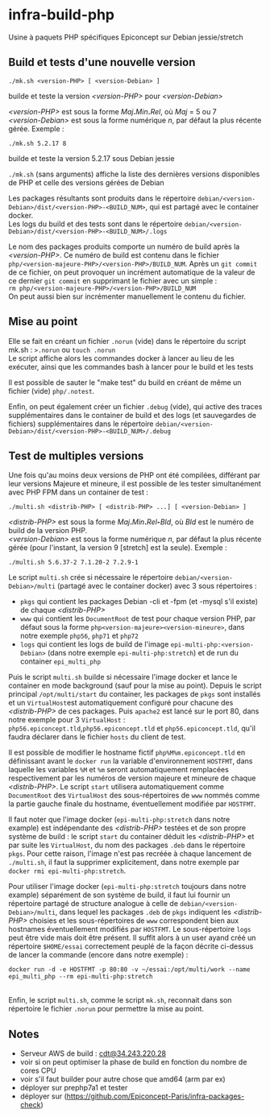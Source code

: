 # infra-build-php
Usine à paquets PHP spécifiques Epiconcept sur Debian jessie/stretch

## Build et tests d'une nouvelle version

````
./mk.sh <version-PHP> [ <version-Debian> ]
````
builde et teste la version _\<version-PHP>_ pour _\<version-Debian>_

_\<version-PHP>_ est sous la forme _Maj_**.**_Min_**.**_Rel_, où _Maj_ = 5 ou 7 \
_\<version-Debian>_ est sous la forme numérique _n_, par défaut la plus récente gérée. Exemple :
````
./mk.sh 5.2.17 8
````
builde et teste la version 5.2.17 sous Debian jessie

````./mk.sh```` (sans arguments) affiche la liste des dernières versions disponibles de PHP et celle des versions gérées de Debian

Les packages résultants sont produits dans le répertoire ````debian/<version-Debian>/dist/<version-PHP>-<BUILD_NUM>````, qui est partagé avec le container docker. \
Les logs du build et des tests sont dans le répertoire ````debian/<version-Debian>/dist/<version-PHP>-<BUILD_NUM>/.logs````

Le nom des packages produits comporte un numéro de build après la _\<version-PHP>_. Ce numéro de build est contenu dans le fichier ````php/<version-majeure-PHP>/<version-PHP>/BUILD_NUM````. Après un ````git commit```` de ce fichier, on peut provoquer un incrément automatique de la valeur de ce dernier ````git commit```` en supprimant le fichier avec un simple :\
````rm php/<version-majeure-PHP>/<version-PHP>/BUILD_NUM````\
On peut aussi bien sur incrémenter manuellement le contenu du fichier.


## Mise au point

Elle se fait en créant un fichier ````.norun```` (vide) dans le répertoire du script mk.sh : ````>.norun```` ou ````touch .norun````\
Le script affiche alors les commandes docker à lancer au lieu de les exécuter,
ainsi que les commandes bash à lancer pour le build et les tests

Il est possible de sauter le "make test" du build en créant de même un fichier (vide) ````php/.notest````.

Enfin, on peut également créer un fichier ````.debug```` (vide), qui active des traces supplémentaires dans le container de build et des logs (et sauvegardes de fichiers) supplémentaires dans le répertoire ````debian/<version-Debian>/dist/<version-PHP>-<BUILD_NUM>/.debug````

## Test de multiples versions
Une fois qu'au moins deux versions de PHP ont été compilées, différant par leur versions Majeure et mineure, il est possible de les tester simultanément avec PHP FPM dans un container de test :
````
./multi.sh <distrib-PHP> [ <distrib-PHP> ...] [ <version-Debian> ]
````

_\<distrib-PHP>_ est sous la forme _Maj_**.**_Min_**.**_Rel_**-**_Bld_, où _Bld_ est le numéro de build de la version PHP.\
_\<version-Debian>_ est sous la forme numérique _n_, par défaut la plus récente gérée (pour l'instant, la version 9 [stretch] est la seule). Exemple :
````
./multi.sh 5.6.37-2 7.1.20-2 7.2.9-1
````
Le script ````multi.sh```` crée si nécessaire le répertoire ````debian/<version-Debian>/multi```` (partagé avec le container docker) avec 3 sous répertoires :
* ````pkgs```` qui contient les packages Debian -cli et -fpm (et -mysql s'il existe) de chaque _\<distrib-PHP>_
* ````www```` qui contient les ````DocumentRoot```` de test pour chaque version PHP, par défaut sous la forme ````php<version-majeure><version-mineure>````, dans notre exemple ````php56````, ````php71```` et ````php72````
* ````logs```` qui contient les logs de build de l'image ````epi-multi-php:<version-Debian>```` (dans notre exemple ````epi-multi-php:stretch````) et de run du container ````epi_multi_php````

Puis le script ````multi.sh```` builde si nécessaire l'image docker et lance le container en mode background (sauf pour la mise au point). Depuis le script principal  ````/opt/multi/start```` du container, les packages de ````pkgs```` sont installés et un ````VirtualHost````est automatiquement configuré pour chacune des _\<distrib-PHP>_ de ces packages. Puis ````apache2```` est lancé sur le port 80, dans notre exemple pour 3 ````VirtualHost```` : ````php56.epiconcept.tld````,````php56.epiconcept.tld```` et ````php56.epiconcept.tld````, qu'il faudra déclarer dans le fichier ````hosts```` du client de test.

Il est possible de modifier le hostname fictif ````php%M%m.epiconcept.tld```` en définissant avant le ````docker run```` la variable d'environnement ````HOSTFMT````, dans laquelle les variables ````%M```` et ````%m```` seront automatiquement remplacées respectivement par les numéros de version majeure et mineure de chaque _\<distrib-PHP>_. Le script ````start```` utilisera automatiquement comme ````DocumentRoot```` des ````VirtualHost```` des sous-répertoires de ````www```` nommés comme la partie gauche finale du hostname, éventuellement modifiée par ````HOSTFMT````.

Il faut noter que l'image docker (````epi-multi-php:stretch```` dans notre example) est indépendante des _\<distrib-PHP>_ testées et de son propre système de build : le script ````start```` du container déduit les _\<distrib-PHP>_ et par suite les ````VirtualHost````, du nom des packages ````.deb```` dans le répertoire ````pkgs````. Pour cette raison, l'image n'est pas recréée à chaque lancement de ````./multi.sh````, il faut la supprimer explicitement, dans notre exemple par ````docker rmi epi-multi-php:stretch````.

Pour utiliser l'image docker (````epi-multi-php:stretch```` toujours dans notre example) séparément de son système de build, il faut lui fournir un répertoire partagé de structure analogue à celle de ````debian/<version-Debian>/multi````, dans lequel les packages ````.deb```` de ````pkgs```` indiquent les _\<distrib-PHP>_ choisies et les sous-répertoires de ````www```` correspondent bien aux hostnames éventuellement modifiés par ````HOSTFMT````. Le sous-répertoire ````logs```` peut être vide mais doit être présent. Il suffit alors à un user ayand créé un répertoire ````$HOME/essai```` correctement peuplé de la façon décrite ci-dessus de lancer la commande (encore dans notre exemple) :
````
docker run -d -e HOSTFMT -p 80:80 -v ~/essai:/opt/multi/work --name epi_multi_php --rm epi-multi-php:stretch
````
\
Enfin, le script ````multi.sh````, comme le script ````mk.sh````, reconnait dans son répertoire le fichier ````.norun```` pour permettre la mise au point.

## Notes

* Serveur AWS de build : cdt@34.243.220.28
* voir si on peut optimiser la phase de build en fonction du nombre de cores CPU
* voir s'il faut builder pour autre chose que amd64 (arm par ex)
* déployer sur prephp7a1 et tester
* déployer sur (https://github.com/Epiconcept-Paris/infra-packages-check)
